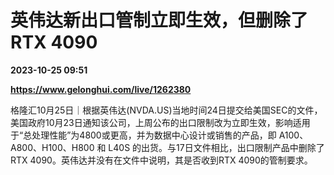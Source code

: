 # 英伟达新出口管制立即生效，但删除了RTX 4090

**2023-10-25 09:51**

**https://www.gelonghui.com/live/1262380**

格隆汇10月25日｜根据英伟达(NVDA.US)当地时间24日提交给美国SEC的文件，美国政府10月23日通知该公司，上周公布的出口限制改为立即生效，影响适用于“总处理性能”为4800或更高，并为数据中心设计或销售的产品，即 A100、A800、H100、H800 和 L40S 的出货。与17日文件相比，出口限制产品中删除了RTX 4090。英伟达并没有在文件中说明，其是否收到RTX 4090的管制要求。
